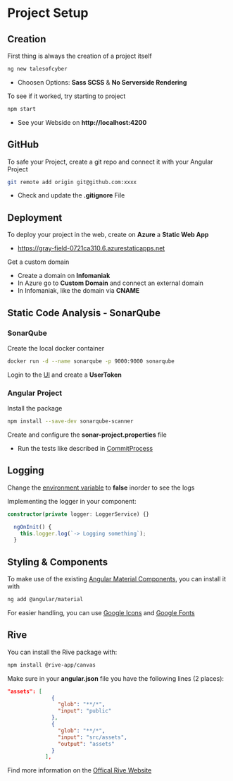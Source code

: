 # Project Setup

## Creation

First thing is always the creation of a project itself

```bash
ng new talesofcyber
```

- Choosen Options: **Sass SCSS** & **No Serverside Rendering**

To see if it worked, try starting to project

```bash
npm start
```

- See your Webside on **http://localhost:4200**

## GitHub

To safe your Project, create a git repo and connect it with your Angular Project

```bash
git remote add origin git@github.com:xxxx
```

- Check and update the **.gitignore** File

## Deployment

To deploy your project in the web, create on **Azure** a **Static Web App**

- https://gray-field-0721ca310.6.azurestaticapps.net

Get a custom domain

- Create a domain on **Infomaniak**
- In Azure go to **Custom Domain** and connect an external domain
- In Infomaniak, like the domain via **CNAME**

## Static Code Analysis - SonarQube

### SonarQube

Create the local docker container

```bash
docker run -d --name sonarqube -p 9000:9000 sonarqube
```

Login to the [UI](http://localhost:9000) and create a **UserToken**

### Angular Project

Install the package

```bash
npm install --save-dev sonarqube-scanner
```

Create and configure the **sonar-project.properties** file

- Run the tests like described in [CommitProcess](commitprocess.md)

## Logging

Change the [environment variable](../src/environments/environment.prod.ts) to **false** inorder to see the logs

Implementing the logger in your component:

```ts
constructor(private logger: LoggerService) {}

  ngOnInit() {
    this.logger.log(`-> Logging something`);
  }
```

## Styling & Components

To make use of the existing [Angular Material Components](https://material.angular.io/components/categories), you can install it with

```bash
ng add @angular/material
```

For easier handling, you can use [Google Icons](https://fonts.google.com/icons) and [Google Fonts](https://fonts.google.com)

## Rive

You can install the Rive package with:

```bash
npm install @rive-app/canvas
```

Make sure in your **angular.json** file you have the following lines (2 places):

```json
"assets": [
              {
                "glob": "**/*",
                "input": "public"
              },
              {
                "glob": "**/*",
                "input": "src/assets",
                "output": "assets"
              }
            ],
```

Find more information on the [Offical Rive Website](https://rive.app/docs/getting-started/introduction)
